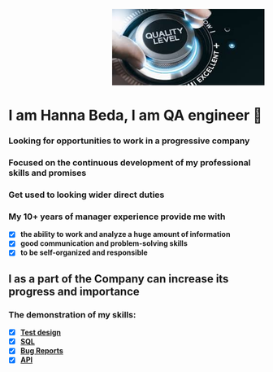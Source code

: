 <!-- About me -->


<p align="right">
  <img width="300" height="150" src="https://github.com/AnnaBeda-ab/AnnaBeda-ab/blob/main/QAlogo.jfif">
</p>

#  I am Hanna Beda, I am QA engineer 👋   

###  Looking for opportunities to work in a progressive company
###  Focused on the continuous development of my professional skills and promises
###  Get used to looking wider direct duties
###  My 10+ years of manager experience provide me with 
- [X] **the ability to work and analyze a huge amount of information**
- [X] **good communication and problem-solving skills**
- [X] **to be self-organized and responsible**

## I as a part of the Company can increase its progress and importance
### The demonstration of my skills:
- [X] **[Test design](https://github.com/AnnaBeda-ab/PF_Test-Analysis-Design)**
- [X] **[SQL](https://github.com/AnnaBeda-ab/PF_SQL)**
- [X] **[Bug Reports](https://github.com/AnnaBeda-ab/PF_bugsInProd)**
- [X] **[API](https://github.com/AnnaBeda-ab/PF_API)**

<!--  **AnnaBeda-ab/AnnaBeda-ab** is a ✨ _special_ ✨ repository because its `README.md` (this file) appears on your GitHub profile.

Here are some ideas to get you started:

- 🔭 I’m currently working on ...
- 🌱 I’m currently learning ...
- 👯 I’m looking to collaborate on ...
- 🤔 I’m looking for help with ...
- 💬 Ask me about ...
- 📫 How to reach me: ...
- 😄 Pronouns: ...
- ⚡ Fun fact: ...
-->
